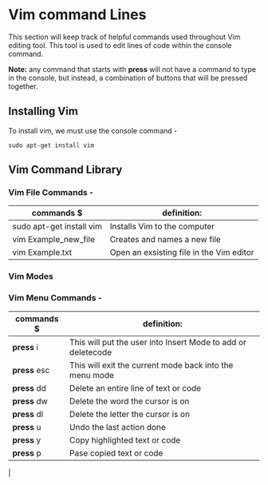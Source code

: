 # Vim command Lines

This section will keep track of helpful commands used throughout Vim editing tool. This tool is used to edit lines of code within the console command.

**Note:** any command that starts with **press** will not have a command to type in the console, but instead, a combination of buttons that will be pressed together.

## Installing Vim

To install vim, we must use the console command -

```
sudo apt-get install vim
```

## Vim Command Library

### Vim File Commands -

|                commands  $                   |                           definition:                              |
|----------------------------------------------|--------------------------------------------------------------------|
|  sudo apt-get install vim                    |    Installs Vim to the computer                                    |
|  vim Example_new_file                        |    Creates and names a new file                                    |
|  vim Example.txt                             |    Open an exsisting file in the Vim editor                        |

### Vim Modes


### Vim Menu Commands -

|                commands  $                   |                           definition:                              |
|----------------------------------------------|--------------------------------------------------------------------|
|  **press** i                                 |    This will put the user into Insert Mode to add or deletecode    |
|  **press** esc                               |    This will exit the current mode back into the menu mode         |
|  **press** dd                                |    Delete an entire line of text or code                           |
|  **press** dw                                |    Delete the word the cursor is on                                |
|  **press** dl                                |    Delete the letter the cursor is on                              |
|  **press** u                                 |    Undo the last action done                                       |
|  **press** y                                 |    Copy highlighted text or code                                   |
|  **press** p                                 |    Pase copied text or code                                        |
|




